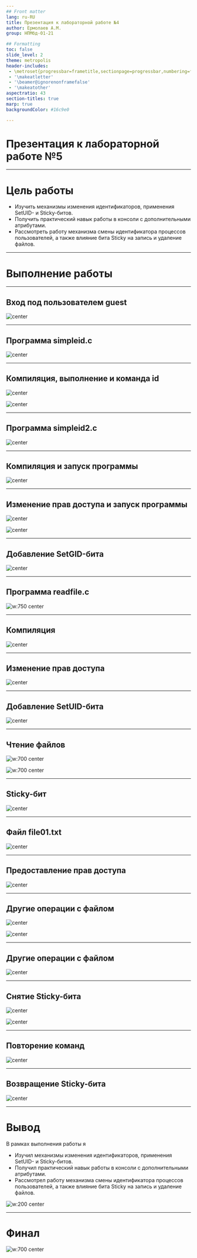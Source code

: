 ```yaml
---
## Front matter
lang: ru-RU
title: Презентация к лабораторной работе №4
author: Ермолаев А.М.
group: НПМбд-01-21

## Formatting
toc: false
slide_level: 2
theme: metropolis
header-includes: 
 - \metroset{progressbar=frametitle,sectionpage=progressbar,numbering=fraction}
 - '\makeatletter'
 - '\beamer@ignorenonframefalse'
 - '\makeatother'
aspectratio: 43
section-titles: true
marp: true
backgroundColor: #16c9e0

---
```

<style>
img[alt~="center"] {
    display: block;
    margin: 0 auto;
}
</style>


# Презентация к лабораторной работе №5

---

# Цель работы

* Изучить механизмы изменения идентификаторов, применения SetUID- и Sticky-битов. 
* Получить практический навык работы в консоли с дополнительными атрибутами. 
* Рассмотреть работу механизма смены идентификатора процессов пользователей, а также влияние бита Sticky на запись и удаление файлов.

---

# Выполнение работы

---

## Вход под пользователем guest

![center](images/s1_guest.png)

---

## Программа simpleid.c

![center](images/s2_program.png)

---

## Компиляция, выполнение и команда id 

![center](images/s3_gcc.png)

![center](images/s4_5_run_id.png)

---

## Программа simpleid2.c  

![center](images/s6_modif_prog.png)

---

## Компиляция и запуск программы

![center](images/s7_run.png)

---

## Изменение прав доступа и запуск программы

![center](images/s8_10_chown.png)

![center](images/s11_run_id.png)

---

## Добавление SetGID-бита

![center](images/s12_setgid.png)

---

## Программа readfile.c

![w:750 center](images/s13_readfile.png)

---

## Компиляция

![center](images/s14_compile.png)

---

## Изменение прав доступа

![center](images/s15_chown.png)

---

## Добавление SetUID-бита

![center](images/s16_17_chown.png)

---

## Чтение файлов

![w:700 center](images/s18_readfile.png)

![w:700 center](images/s19_etc_shadow.png)

---

## Sticky-бит

![center](images/s21_tmp.png)

---

## Файл file01.txt

![center](images/s22_echo.png)

---

## Предоставление прав доступа

![center](images/s23_chmod.png)

---

## Другие операции с файлом

![center](images/s24_25_26_cat_echo.png)

![center](images/s27_28_echo_cat.png)

---

## Другие операции с файлом

![center](images/s29_rm.png)

---

## Снятие Sticky-бита

![center](images/s30_31_su.png)

![center](images/s32_no_bit.png)

---

## Повторение команд

![center](images/s33_repeat.png)

---

## Возвращение Sticky-бита

![center](images/s34_finish.png)

---

# Вывод

В рамках выполнения работы я 

* Изучил механизмы изменения идентификаторов, применения SetUID- и Sticky-битов. 
* Получил практический навык работы в консоли с дополнительными атрибутами. 
* Рассмотрел работу механизма смены идентификатора процессов пользователей, а также влияние бита Sticky на запись и удаление файлов.

![w:200 center](images/conclusion.png)

---

# Финал
![w:700 center](images/final.png)